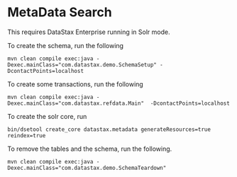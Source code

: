MetaData Search 
========================
This requires DataStax Enterprise running in Solr mode.

To create the schema, run the following

	mvn clean compile exec:java -Dexec.mainClass="com.datastax.demo.SchemaSetup" -DcontactPoints=localhost
	
To create some transactions, run the following 
	
	mvn clean compile exec:java -Dexec.mainClass="com.datastax.refdata.Main"  -DcontactPoints=localhost


To create the solr core, run 

	bin/dsetool create_core datastax.metadata generateResources=true reindex=true


To remove the tables and the schema, run the following.

    mvn clean compile exec:java -Dexec.mainClass="com.datastax.demo.SchemaTeardown"
